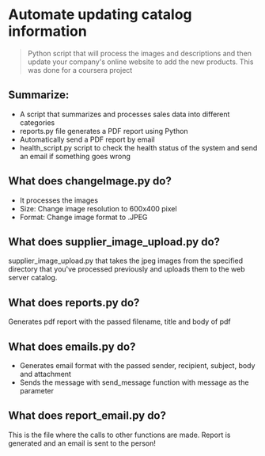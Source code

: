 # Automate updating catalog information
> Python script that will process the images and descriptions and then update your company's online website to add the new products.
> This was done for a coursera project 

## Summarize:

- A script that summarizes and processes sales data into different categories
- reports.py file generates a PDF report using Python
- Automatically send a PDF report by email
- health_script.py script to check the health status of the system and send an email if something goes wrong

## What does changeImage.py do?
 - It processes the images 
 - Size: Change image resolution to 600x400 pixel
 - Format: Change image format to .JPEG
 
## What does supplier_image_upload.py do?
 supplier_image_upload.py that takes the jpeg images from the specified directory that you've processed previously and uploads them to the web server catalog.
 
## What does reports.py do?
 Generates pdf report with the passed filename, title and body of pdf
 
## What does emails.py do?
 - Generates email format with the passed sender, recipient, subject, body and attachment
 - Sends the message with send_message function with message as the parameter
 
## What does report_email.py do?
  This is the file where the calls to other functions are made. Report is generated and an email is sent to the person!
 
